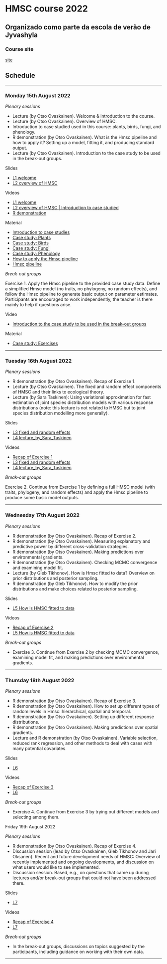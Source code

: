 #  HMSC course 2022

## Organizado como parte da escola de verão de Jyvashyla

### Course site

[site](https://www.helsinki.fi/en/researchgroups/statistical-ecology/software/hmsc)

## Schedule

---

### Monday 15th August 2022

*Plenary sessions*

- Lecture (by Otso Ovaskainen). Welcome & introduction to the course.
- Lecture (by Otso Ovaskainen). Overview of HMSC.
- Introduction to case studied used in this course: plants, birds, fungi, and phenology.
- R demonstration (by Otso Ovaskainen). What is the Hmsc pipeline and how to apply it? Setting up a model, fitting it, and producing standard output.
- Lecture (by Otso Ovaskainen). Introduction to the case study to be used in the break-out groups.

Slides
- [L1 welcome](https://www.helsinki.fi/assets/drupal/2022-08/L1%20welcome.pdf)
- [L2 overview of HMSC](https://www.helsinki.fi/assets/drupal/2022-08/L2%20overview%20of%20HMSC.pdf)

Videos
- [L1 welcome](https://youtu.be/USqztEnJxyw)
- [L2 overview of HMSC | Introduction to case studied](https://youtu.be/qMZKYHcXoKw)
- [R demonstration](https://youtu.be/duPLbotR054)

Material
- [Introduction to case studies](https://www.helsinki.fi/assets/drupal/2022-08/Introduction%20to%20case%20studies.pdf)
- [Case study: Plants](https://www.dropbox.com/s/4oqs0p539j19yu5/case%20study%20plants.zip?dl=0)
- [Case study: Birds](https://www.dropbox.com/s/cwp7euhanvjhqxi/case%20study%20birds.zip?dl=0)
- [Case study: Fungi](https://www.dropbox.com/s/wa7zei3lkndp78e/case%20study%20fungi.zip?dl=0)
- [Case study: Phenology](https://www.dropbox.com/s/jobahs38mh40eyg/case%20study%20phenology.zip?dl=0)
- [How to apply the Hmsc pipeline](https://www.helsinki.fi/assets/drupal/2022-08/How%20to%20apply%20the%20Hmsc%20pipeline.pdf)
- [Hmsc pipeline](https://www.dropbox.com/s/08ptxne82x7bpqd/Hmsc%20pipeline.zip?dl=0)

*Break-out groups*

Exercise 1. Apply the Hmsc pipeline to the provided case study data. Define a simplified Hmsc model (no traits, no phylogeny, no random effects), and follow the Hmsc pipeline to generate basic output on parameter estimates. Participants are encouraged to work independently, the teacher is there mainly to help if questions arise.

Video
- [Introduction to the case study to be used in the break-out groups](https://youtu.be/duPLbotR054?t=2520)

Material
- [Case study: Exercises](https://www.dropbox.com/s/xqlx2t1brr7p9mx/case%20study%20exercises.zip?dl=0)

---

### Tuesday 16th August 2022

*Plenary sessions*

- R demonstration (by Otso Ovaskainen). Recap of Exercise 1.
- Lecture (by Otso Ovaskainen). The fixed and random effect components of HMSC and their links to ecological theory.
- Lecture (by Sara Taskinen): Using variational approximation for fast estimation of joint species distribution models with various response distributions (note: this lecture is not related to HMSC but to joint species distribution modelling more generally).

Slides
- [L3 fixed and random effects](https://www.helsinki.fi/assets/drupal/2022-08/L3%20fixed%20and%20random%20effects_160822.pdf)
- [L4 lecture_by_Sara_Taskinen](https://www.helsinki.fi/assets/drupal/2022-08/L4_lecture_by_Sara_Taskinen.pdf)

Videos
- [Recap of Exercise 1](https://youtu.be/N4nxpPLgx9M)
- [L3 fixed and random effects](https://youtu.be/N4nxpPLgx9M?t=4682)
- [L4 lecture_by_Sara_Taskinen](https://youtu.be/8lm3DErb2mY)

*Break-out groups*

Exercise 2. Continue from Exercise 1 by defining a full HMSC model (with traits, phylogeny, and random effects) and apply the Hmsc pipeline to produce some basic model outputs.

---

### Wednesday 17th August 2022

*Plenary sessions*

- R demonstration (by Otso Ovaskainen). Recap of Exercise 2.
- R demonstration (by Otso Ovaskainen). Measuring explanatory and predictive power by different cross-validation strategies.
- R demonstration (by Otso Ovaskainen). Making predictions over environmental gradients.
- R demonstration (by Otso Ovaskainen). Checking MCMC convergence and examining model fit.
- Lecture (by Gleb Tikhonov). How is Hmsc fitted to data? Overview on prior distributions and posterior sampling.
- R demonstration (by Gleb Tikhonov). How to modify the prior distributions and make choices related to posterior sampling.

Slides
- [L5 How is HMSC fitted to data](https://www.helsinki.fi/assets/drupal/2022-08/L5_How%20is%20HMSC%20fitted%20to%20data.pdf)

Videos
- [Recap of Exercise 2](https://youtu.be/_zylFuNq7Pk)
- [L5 How is HMSC fitted to data](https://youtu.be/N4nxpPLgx9M?t=4682)

*Break-out groups*

- Exercise 3. Continue from Exercise 2 by checking MCMC convergence, examining model fit, and making predictions over environmental gradients.

---

### Thursday 18th August 2022

*Plenary sessions*

- R demonstration (by Otso Ovaskainen). Recap of Exercise 3.
- R demonstration (by Otso Ovaskainen). How to set up different types of random levels in Hmsc: hierarchical, spatial and temporal.
- R demonstration (by Otso Ovaskainen). Setting up different response distributions.
- R demonstration (by Otso Ovaskainen). Making predictions over spatial gradients.
- Lecture and R demonstration (by Otso Ovaskainen). Variable selection, reduced rank regression, and other methods to deal with cases with many potential covariates.

Slides
- [L6](https://www.helsinki.fi/assets/drupal/2022-08/L5_How%20is%20HMSC%20fitted%20to%20data.pdf)

Videos
- [Recap of Exercise 3](https://youtu.be/ly2-8uEJ5HI)
- [L6](https://youtu.be/8lm3DErb2mY)

*Break-out groups*

- Exercise 4. Continue from Exercise 3 by trying out different models and selecting among them.

Friday 19th August 2022

*Plenary sessions*

- R demonstration (by Otso Ovaskainen). Recap of Exercise 4.
- Discussion session (lead by Otso Ovaskainen, Gleb Tikhonov and Jari Oksanen). Recent and future development needs of HMSC: Overview of recently implemented and ongoing developments, and discussion on what users would like to see implemented.
- Discussion session. Based, e.g., on questions that came up during lectures and/or break-out groups that could not have been addressed there.

Slides
- [L7](https://www.helsinki.fi/assets/drupal/2022-08/L5_How%20is%20HMSC%20fitted%20to%20data.pdf)

Videos
- [Recap of Exercise 4](https://youtu.be/nZy-ic6j4bI)
- [L7](https://youtu.be/N4nxpPLgx9M?t=4682)

*Break-out groups*

- In the break-out groups, discussions on topics suggested by the participants, including guidance on working with their own data.

---
